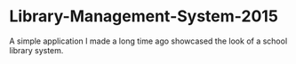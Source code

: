 # Library-Management-System-2015
 A simple application I made a long time ago showcased the look of a school library system.
